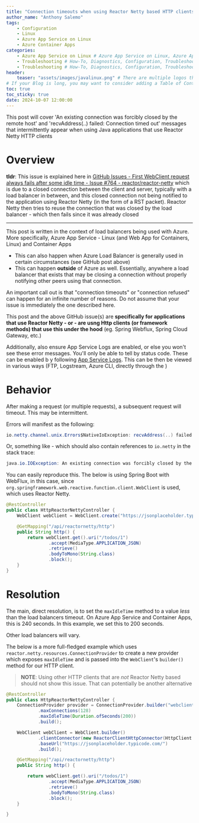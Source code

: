 ```yaml
---
title: "Connection timeouts when using Reactor Netty based HTTP clients"
author_name: "Anthony Salemo"
tags:
    - Configuration
    - Linux
    - Azure App Service on Linux
    - Azure Container Apps
categories:
    - Azure App Service on Linux # Azure App Service on Linux, Azure App Service on Windows, Function App, Azure VM, Azure SDK
    - Troubleshooting # How-To, Diagnostics, Configuration, Troubleshooting, Performance
    - Troubleshooting # How-To, Diagnostics, Configuration, Troubleshooting, Performance
header:
    teaser: "assets/images/javalinux.png" # There are multiple logos that can be used in "/assets/images" if you choose to add one.
# If your Blog is long, you may want to consider adding a Table of Contents by adding the following two settings.
toc: true
toc_sticky: true
date: 2024-10-07 12:00:00
---
```


This post will cover 'An existing connection was forcibly closed by the remote host' and 'recvAddress(..) failed: Connection timed out' messages that intermittently appear when using Java applications that use Reactor Netty HTTP clients

# Overview
**tldr**: This issue is explained here in [GitHub Issues - First WebClient request always fails after some idle time - Issue #764 - reactor/reactor-netty](https://github.com/reactor/reactor-netty/issues/764) which is due to a closed connection between the client and server, typically with a load balancer in between, and this closed connection not being notified to the application using Reactor Netty (in the form of a RST packet). Reactor Netty then tries to reuse the connection that was closed by the load balancer - which then fails since it was already closed

------
This post is written in the context of load balancers being used with Azure. More specifically, Azure App Service - Linux (and Web App for Containers, Linux) and Container Apps
- This can also happen when Azure Load Balancer is generally used in certain circumstances (see GitHub post above)
- This can happen **outside** of Azure as well. Essentially, anywhere a load balancer that exists that may be closing a connection without properly notifying other peers using that connection.

An important call out is that "connection timeouts" or "connection refused" can happen for an infinite number of reasons. Do not assume that your issue is immediately the one described here.

This post and the above GitHub issue(s) are **specifically for applications that use Reactor Netty - or - are usng Http clients (or framework methods) that use this under the hood** (eg. Spring Webflux, Spring Cloud Gateway, etc.)

Additionally, also ensure App Service Logs are enabled, or else you won't see these error messages. You'll only be able to tell by status code. These can be enabled b y following [App Service Logs](https://learn.microsoft.com/en-us/azure/app-service/troubleshoot-diagnostic-logs#enable-application-logging-linuxcontainer). This can be then be viewed in various ways (FTP, Logstream, Azure CLI, directly through the )

# Behavior
After making a request (or multiple requests), a subsequent request will timeout. This may be intermittent.

Errors will manifest as the following:

```java
io.netty.channel.unix.Errors$NativeIoException: recvAddress(..) failed: Connection timed out
```

Or, something like - which should also contain references to `io.netty` in the stack trace:

```java
java.io.IOException: An existing connection was forcibly closed by the remote host
```

You can easily reproduce this. The below is using Spring Boot with WebFlux, in this case, since `org.springframework.web.reactive.function.client.WebClient` is used, which uses Reactor Netty.

```java
@RestController
public class HttpReactorNettyController {
    WebClient webClient = WebClient.create("https://jsonplaceholder.typicode.com/");

    @GetMapping("/api/reactornetty/http")
    public String http() {
        return webClient.get().uri("/todos/1")
                .accept(MediaType.APPLICATION_JSON)
                .retrieve()
                .bodyToMono(String.class)
                .block();
    }
}
```

# Resolution
The main, direct resolution, is to set the `maxIdleTime` method to a value _less_ than the load balancers timeout. On Azure App Service and Container Apps, this is 240 seconds. In this example, we set this to 200 seconds.

Other load balancers will vary.

The below is a more full-fledged example which uses `reactor.netty.resources.ConnectionProvider` to create a new provider which exposes `maxIdleTime` and is passed into the `WebClient`'s `builder()` method for our HTTP client.

> **NOTE**: Using other HTTP clients that are _not_ Reactor Netty based should not show this issue. That can potentially be another alternative

```java
@RestController
public class HttpReactorNettyController {
    ConnectionProvider provider = ConnectionProvider.builder("webclient")
            .maxConnections(128)
            .maxIdleTime(Duration.ofSeconds(200))
            .build();

    WebClient webClient = WebClient.builder()
            .clientConnector(new ReactorClientHttpConnector(HttpClient.create(provider)))
            .baseUrl("https://jsonplaceholder.typicode.com/")
            .build();

    @GetMapping("/api/reactornetty/http")
    public String http() {

        return webClient.get().uri("/todos/1")
                .accept(MediaType.APPLICATION_JSON)
                .retrieve()
                .bodyToMono(String.class)
                .block();
    }

}
```



